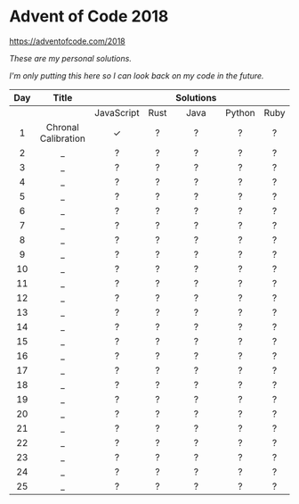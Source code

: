 # Advent of Code 2018

https://adventofcode.com/2018

*These are my personal solutions.*

*I'm only putting this here so I
can look back on my code in the
future.*

| Day | Title |  |  | Solutions | | |
| :---: | :---: | :---: | :---: | :---: | :---: | :---: |
| | | JavaScript | Rust | Java | Python | Ruby |
| 1 | Chronal Calibration | ✓ | ? | ? | ? | ? |
| 2 | _ | ? | ? | ? | ? | ? |
| 3 | _ | ? | ? | ? | ? | ? |
| 4 | _ | ? | ? | ? | ? | ? |
| 5 | _ | ? | ? | ? | ? | ? |
| 6 | _ | ? | ? | ? | ? | ? |
| 7 | _ | ? | ? | ? | ? | ? |
| 8 | _ | ? | ? | ? | ? | ? |
| 9 | _ | ? | ? | ? | ? | ? |
| 10 | _ | ? | ? | ? | ? | ? |
| 11 | _ | ? | ? | ? | ? | ? |
| 12 | _ | ? | ? | ? | ? | ? |
| 13 | _ | ? | ? | ? | ? | ? |
| 14 | _ | ? | ? | ? | ? | ? |
| 15 | _ | ? | ? | ? | ? | ? |
| 16 | _ | ? | ? | ? | ? | ? |
| 17 | _ | ? | ? | ? | ? | ? |
| 18 | _ | ? | ? | ? | ? | ? |
| 19 | _ | ? | ? | ? | ? | ? |
| 20 | _ | ? | ? | ? | ? | ? |
| 21 | _ | ? | ? | ? | ? | ? |
| 22 | _ | ? | ? | ? | ? | ? |
| 23 | _ | ? | ? | ? | ? | ? |
| 24 | _ | ? | ? | ? | ? | ? |
| 25 | _ | ? | ? | ? | ? | ? |
